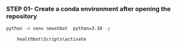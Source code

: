 ### STEP 01- Create a conda environment after opening the repository
```bash
python -m venv newshbot  python=3.10 -y
```
```bash
    healthbot\Scripts\activate
``` 
